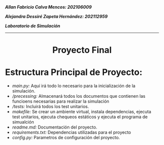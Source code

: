 ***Allan Fabricio Calva Mencos: 202106009***

***Alejandra Dessiré Zapeta Hernández: 202112959***

***Laboratorio de Simulación***

----

<h1 align="center">Proyecto Final</h1>

# **Estructura Principal de Proyecto:**

- *main.py:* Aquí irá todo lo necesario para la inicialización de la simulación.
- */precessing:* Almacenará todos los documentos que contienen las funcioens necesarias para realizar la simulación
- */tests:* Incluirá todos los test unitarios.
- *makefile:* Se crear un ambiente virtual, instala dependencias, ejecuta test unitarios, ejecuta chequeos estáticos y ejecuta el programa de simualción
- *readme.md:* Documentación del proyecto.
- *requirements.txt:* Dependencias utilizadas para el proyecto
- *config.py:* Parametros de configuración del proyecto.


